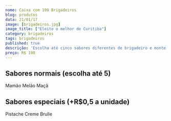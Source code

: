 ```yaml
---
nome: Caixa com 100 Brigadeiros
blog: produtos
data: 21/01/17
image: [brigadeiros.jpg]
image_title: ["Eleito o melhor de Curitiba"]
category: brigadeiros
tags: brigadeiros
published: true
descrição: 'Escolha até cinco sabores diferentes de brigadeiro e monte sua caixa'
preço: R$ 190
---
```


## Sabores normais (escolha até 5)
Mamão
Melão
Maçâ

## Sabores especiais (+R$0,5 a unidade)
Pistache
Creme Brulle

